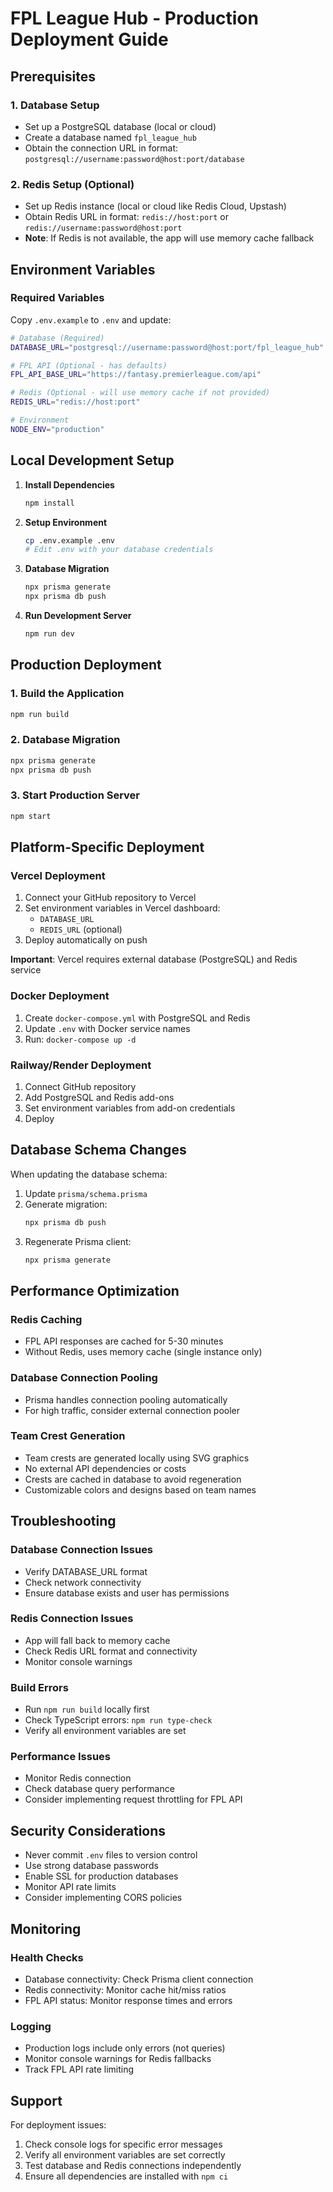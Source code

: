 # FPL League Hub - Production Deployment Guide

## Prerequisites

### 1. Database Setup
- Set up a PostgreSQL database (local or cloud)
- Create a database named `fpl_league_hub`
- Obtain the connection URL in format: `postgresql://username:password@host:port/database`

### 2. Redis Setup (Optional)
- Set up Redis instance (local or cloud like Redis Cloud, Upstash)
- Obtain Redis URL in format: `redis://host:port` or `redis://username:password@host:port`
- **Note**: If Redis is not available, the app will use memory cache fallback

## Environment Variables

### Required Variables
Copy `.env.example` to `.env` and update:

```bash
# Database (Required)
DATABASE_URL="postgresql://username:password@host:port/fpl_league_hub"

# FPL API (Optional - has defaults)
FPL_API_BASE_URL="https://fantasy.premierleague.com/api"

# Redis (Optional - will use memory cache if not provided)
REDIS_URL="redis://host:port"

# Environment
NODE_ENV="production"
```

## Local Development Setup

1. **Install Dependencies**
   ```bash
   npm install
   ```

2. **Setup Environment**
   ```bash
   cp .env.example .env
   # Edit .env with your database credentials
   ```

3. **Database Migration**
   ```bash
   npx prisma generate
   npx prisma db push
   ```

4. **Run Development Server**
   ```bash
   npm run dev
   ```

## Production Deployment

### 1. Build the Application
```bash
npm run build
```

### 2. Database Migration
```bash
npx prisma generate
npx prisma db push
```

### 3. Start Production Server
```bash
npm start
```

## Platform-Specific Deployment

### Vercel Deployment
1. Connect your GitHub repository to Vercel
2. Set environment variables in Vercel dashboard:
   - `DATABASE_URL`
   - `REDIS_URL` (optional)
3. Deploy automatically on push

**Important**: Vercel requires external database (PostgreSQL) and Redis service

### Docker Deployment
1. Create `docker-compose.yml` with PostgreSQL and Redis
2. Update `.env` with Docker service names
3. Run: `docker-compose up -d`

### Railway/Render Deployment
1. Connect GitHub repository
2. Add PostgreSQL and Redis add-ons
3. Set environment variables from add-on credentials
4. Deploy

## Database Schema Changes

When updating the database schema:

1. Update `prisma/schema.prisma`
2. Generate migration:
   ```bash
   npx prisma db push
   ```
3. Regenerate Prisma client:
   ```bash
   npx prisma generate
   ```

## Performance Optimization

### Redis Caching
- FPL API responses are cached for 5-30 minutes
- Without Redis, uses memory cache (single instance only)

### Database Connection Pooling
- Prisma handles connection pooling automatically
- For high traffic, consider external connection pooler

### Team Crest Generation
- Team crests are generated locally using SVG graphics
- No external API dependencies or costs
- Crests are cached in database to avoid regeneration
- Customizable colors and designs based on team names

## Troubleshooting

### Database Connection Issues
- Verify DATABASE_URL format
- Check network connectivity
- Ensure database exists and user has permissions

### Redis Connection Issues
- App will fall back to memory cache
- Check Redis URL format and connectivity
- Monitor console warnings

### Build Errors
- Run `npm run build` locally first
- Check TypeScript errors: `npm run type-check`
- Verify all environment variables are set

### Performance Issues
- Monitor Redis connection
- Check database query performance
- Consider implementing request throttling for FPL API

## Security Considerations

- Never commit `.env` files to version control
- Use strong database passwords
- Enable SSL for production databases
- Monitor API rate limits
- Consider implementing CORS policies

## Monitoring

### Health Checks
- Database connectivity: Check Prisma client connection
- Redis connectivity: Monitor cache hit/miss ratios
- FPL API status: Monitor response times and errors

### Logging
- Production logs include only errors (not queries)
- Monitor console warnings for Redis fallbacks
- Track FPL API rate limiting

## Support

For deployment issues:
1. Check console logs for specific error messages
2. Verify all environment variables are set correctly
3. Test database and Redis connections independently
4. Ensure all dependencies are installed with `npm ci`